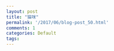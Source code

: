```yaml
---
layout: post
title: "猫咪"
permalink: '/2017/06/blog-post_50.html'
comments: 1
categories: Default
tags: 
---
```

<p class="mobile-photo"><a href="http://4.bp.blogspot.com/-6qK4PtTHh94/WT-vBZPZZgI/AAAAAAABNqM/VWiFt2THZDQ_9MbZaV-k9hyaWb_P6bI6QCK4B/s1600/82c2b5235dc55f73511123c3faa220ff-797463.jpg"><img alt="" border="0" id="BLOGGER_PHOTO_ID_6431051231398553090" src="http://4.bp.blogspot.com/-6qK4PtTHh94/WT-vBZPZZgI/AAAAAAABNqM/VWiFt2THZDQ_9MbZaV-k9hyaWb_P6bI6QCK4B/s320/82c2b5235dc55f73511123c3faa220ff-797463.jpg"/></a></p>